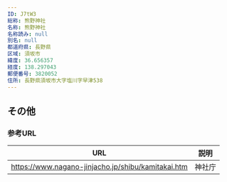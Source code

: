```yaml
---
ID: J7tW3
総称: 熊野神社
名称: 熊野神社
名称読み: null
別名: null
都道府県: 長野県
区域: 須坂市
緯度: 36.656357
経度: 138.297043
郵便番号: 3820052
住所: 長野県須坂市大字塩川字早津538
---
```


## その他

### 参考URL

| URL                                                | 説明   |
| -------------------------------------------------- | ------ |
| https://www.nagano-jinjacho.jp/shibu/kamitakai.htm | 神社庁 |
